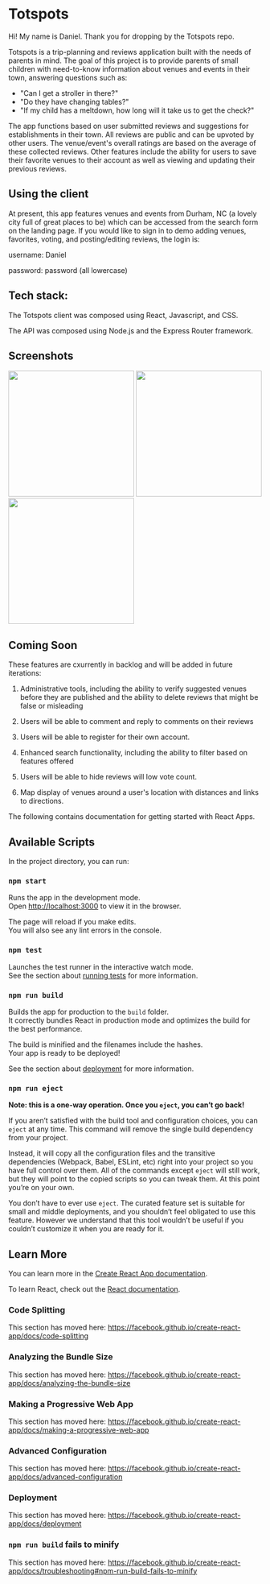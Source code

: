 # Totspots

Hi! My name is Daniel. Thank you for dropping by the Totspots repo.

Totspots is a trip-planning and reviews application built with the needs of parents in mind. The goal of this project is to provide parents of small children with need-to-know information about venues and events in their town, answering questions such as:
<ul>
<li>"Can I get a stroller in there?"</li>
<li>"Do they have changing tables?"</li>
<li>"If my child has a meltdown, how long will it take us to get the check?"</li>
</ul>
<p>The app functions based on user submitted reviews and suggestions for establishments in their town. All reviews are public and can be upvoted by other users. The venue/event's overall ratings are based on the average of these collected reviews.  Other features include the ability for users to save their favorite venues to their account as well as viewing and updating their previous reviews.</p>

## Using the client

At present, this app features venues and events from Durham, NC (a lovely city full of great places to be) which can be accessed from the search form on the landing page. If you would like to sign in to demo adding venues, favorites, voting, and posting/editing reviews, the login is: 

<p>username: Daniel</p>
<p>password: password (all lowercase)</p>

## Tech stack: 

The Totspots client was composed using React, Javascript, and CSS.

The API was composed using Node.js and the Express Router framework. 

## Screenshots

<img src="https://user-images.githubusercontent.com/52935999/67870862-e06a9380-fb05-11e9-9feb-7097e0a0b390.png" width="250"/>


<img src="https://user-images.githubusercontent.com/52935999/67870971-0859f700-fb06-11e9-874b-f66468ff2667.png" width="250"/>

<img src="https://user-images.githubusercontent.com/52935999/67871068-29224c80-fb06-11e9-9ee9-a2abaddb72dd.png" width="250"/>




## Coming Soon

These features are cxurrently in backlog and will be added in future iterations:

1. Administrative tools, including the ability to verify suggested venues before they are published and the ability to delete reviews that might be false or misleading

2. Users will be able to comment and reply to comments on their reviews

3. Users will be able to register for their own account. 

4. Enhanced search functionality, including the ability to filter based on features offered

5. Users will be able to hide reviews will low vote count. 

6. Map display of venues around a user's location with distances and links to directions. 


The following contains documentation for getting started with React Apps. 

## Available Scripts

In the project directory, you can run:

### `npm start`

Runs the app in the development mode.<br />
Open [http://localhost:3000](http://localhost:3000) to view it in the browser.

The page will reload if you make edits.<br />
You will also see any lint errors in the console.

### `npm test`

Launches the test runner in the interactive watch mode.<br />
See the section about [running tests](https://facebook.github.io/create-react-app/docs/running-tests) for more information.

### `npm run build`

Builds the app for production to the `build` folder.<br />
It correctly bundles React in production mode and optimizes the build for the best performance.

The build is minified and the filenames include the hashes.<br />
Your app is ready to be deployed!

See the section about [deployment](https://facebook.github.io/create-react-app/docs/deployment) for more information.

### `npm run eject`

**Note: this is a one-way operation. Once you `eject`, you can’t go back!**

If you aren’t satisfied with the build tool and configuration choices, you can `eject` at any time. This command will remove the single build dependency from your project.

Instead, it will copy all the configuration files and the transitive dependencies (Webpack, Babel, ESLint, etc) right into your project so you have full control over them. All of the commands except `eject` will still work, but they will point to the copied scripts so you can tweak them. At this point you’re on your own.

You don’t have to ever use `eject`. The curated feature set is suitable for small and middle deployments, and you shouldn’t feel obligated to use this feature. However we understand that this tool wouldn’t be useful if you couldn’t customize it when you are ready for it.

## Learn More

You can learn more in the [Create React App documentation](https://facebook.github.io/create-react-app/docs/getting-started).

To learn React, check out the [React documentation](https://reactjs.org/).

### Code Splitting

This section has moved here: https://facebook.github.io/create-react-app/docs/code-splitting

### Analyzing the Bundle Size

This section has moved here: https://facebook.github.io/create-react-app/docs/analyzing-the-bundle-size

### Making a Progressive Web App

This section has moved here: https://facebook.github.io/create-react-app/docs/making-a-progressive-web-app

### Advanced Configuration

This section has moved here: https://facebook.github.io/create-react-app/docs/advanced-configuration

### Deployment

This section has moved here: https://facebook.github.io/create-react-app/docs/deployment

### `npm run build` fails to minify

This section has moved here: https://facebook.github.io/create-react-app/docs/troubleshooting#npm-run-build-fails-to-minify
